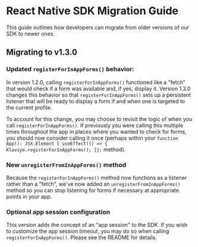 # React Native SDK Migration Guide

This guide outlines how developers can migrate from older versions of our SDK to newer ones.

## Migrating to v1.3.0

### Updated `registerForInAppForms()` behavior:

In version 1.2.0, calling `registerForInAppForms()` functioned like a "fetch" that would check if a form was available and, if yes, display it. Version 1.3.0 changes this behavior so that `registerForInAppForms()` sets up a persistent listener that will be ready to display a form if and when one is targeted to the current profile.

To account for this change, you may choose to revisit the logic of when you call `registerForInAppForms()`. If previously you were calling this multiple times throughout the app in places where you wanted to check for forms, you should now consider calling it once (perhaps within your `function App(): JSX.Element { useEffect(() => {  Klaviyo.registerForInAppForms(); }};` method).

### New `unregisterFromInAppForms()` method

Because the `registerForInAppForms()` method now functions as a listener rather than a "fetch", we've now added an `unregisterFromInAppForms()` method so you can stop listening for forms if necessary at appropriate points in your app.

### Optional app session configuration

This version adds the concept of an "app session" to the SDK. If you wish to customize the app session timeout, you may do so when calling `registerForInAppForms()`. Please see the README for details.
